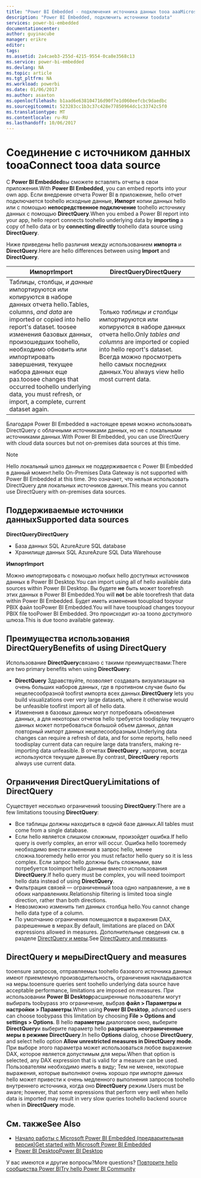 ```yaml
---
title: "Power BI Embedded - подключения источника данных tooa aaaMicrosoft"
description: "Power BI Embedded, подключить источники toodata"
services: power-bi-embedded
documentationcenter: 
author: guyinacube
manager: erikre
editor: 
tags: 
ms.assetid: 2a4caeb3-255d-4215-9554-0ca8e3568c13
ms.service: power-bi-embedded
ms.devlang: NA
ms.topic: article
ms.tgt_pltfrm: NA
ms.workload: powerbi
ms.date: 01/06/2017
ms.author: asaxton
ms.openlocfilehash: b1aad6e638104716d90f7e1d060eefcbc9daedbc
ms.sourcegitcommit: 523283cc1b3c37c428e77850964dc1c33742c5f0
ms.translationtype: MT
ms.contentlocale: ru-RU
ms.lasthandoff: 10/06/2017
---
```

# <a name="connect-tooa-data-source"></a><span data-ttu-id="91de5-103">Соединение с источником данных tooa</span><span class="sxs-lookup"><span data-stu-id="91de5-103">Connect tooa data source</span></span>
<span data-ttu-id="91de5-104">С **Power BI Embedded**вы сможете вставлять отчеты в свои приложения.</span><span class="sxs-lookup"><span data-stu-id="91de5-104">With **Power BI Embedded**, you can embed reports into your own app.</span></span> <span data-ttu-id="91de5-105">Если внедрение отчета Power BI в приложение, hello отчет подключается toohello исходные данные, **Импорт** копии данных hello или с помощью **непосредственное подключение** toohello источнику данных с помощью  **DirectQuery**.</span><span class="sxs-lookup"><span data-stu-id="91de5-105">When you embed a Power BI report into your app, hello report connects toohello underlying data by **importing** a copy of hello data or by **connecting directly** toohello data source using **DirectQuery**.</span></span>

<span data-ttu-id="91de5-106">Ниже приведены hello различия между использованием **импорта** и **DirectQuery**.</span><span class="sxs-lookup"><span data-stu-id="91de5-106">Here are hello differences between using **Import** and **DirectQuery**.</span></span>

| <span data-ttu-id="91de5-107">Импорт</span><span class="sxs-lookup"><span data-stu-id="91de5-107">Import</span></span> | <span data-ttu-id="91de5-108">DirectQuery</span><span class="sxs-lookup"><span data-stu-id="91de5-108">DirectQuery</span></span> |
| --- | --- |
| <span data-ttu-id="91de5-109">Таблицы, столбцы, *и данные* импортируются или копируются в наборе данных отчета hello.</span><span class="sxs-lookup"><span data-stu-id="91de5-109">Tables, columns, *and data* are imported or copied into hello report's dataset.</span></span> <span data-ttu-id="91de5-110">toosee изменения базовых данных, произошедших toohello, необходимо обновить или импортировать завершения, текущее набора данных еще раз.</span><span class="sxs-lookup"><span data-stu-id="91de5-110">toosee changes that occurred toohello underlying data, you must refresh, or import, a complete, current dataset again.</span></span> |<span data-ttu-id="91de5-111">Только *таблицы и столбцы* импортируются или копируются в наборе данных отчета hello.</span><span class="sxs-lookup"><span data-stu-id="91de5-111">Only *tables and columns* are imported or copied into hello report's dataset.</span></span> <span data-ttu-id="91de5-112">Всегда можно просмотреть hello самых последних данных.</span><span class="sxs-lookup"><span data-stu-id="91de5-112">You always view hello most current data.</span></span> |

<span data-ttu-id="91de5-113">Благодаря Power BI Embedded в настоящее время можно использовать DirectQuery с облачными источниками данных, но не с локальными источниками данных.</span><span class="sxs-lookup"><span data-stu-id="91de5-113">With Power BI Embedded, you can use DirectQuery with cloud data sources but not on-premises data sources at this time.</span></span>

> [!NOTE]
> <span data-ttu-id="91de5-114">Hello локальный шлюз данных не поддерживается с Power BI Embedded в данный момент.</span><span class="sxs-lookup"><span data-stu-id="91de5-114">hello On-Premises Data Gateway is not supported with Power BI Embedded at this time.</span></span> <span data-ttu-id="91de5-115">Это означает, что нельзя использовать DirectQuery для локальных источников данных.</span><span class="sxs-lookup"><span data-stu-id="91de5-115">This means you cannot use DirectQuery with on-premises data sources.</span></span>

## <a name="supported-data-sources"></a><span data-ttu-id="91de5-116">Поддерживаемые источники данных</span><span class="sxs-lookup"><span data-stu-id="91de5-116">Supported data sources</span></span>

<span data-ttu-id="91de5-117">**DirectQuery**</span><span class="sxs-lookup"><span data-stu-id="91de5-117">**DirectQuery**</span></span>
* <span data-ttu-id="91de5-118">База данных SQL Azure</span><span class="sxs-lookup"><span data-stu-id="91de5-118">Azure SQL database</span></span>
* <span data-ttu-id="91de5-119">Хранилище данных SQL Azure</span><span class="sxs-lookup"><span data-stu-id="91de5-119">Azure SQL Data Warehouse</span></span>

<span data-ttu-id="91de5-120">**Импорт**</span><span class="sxs-lookup"><span data-stu-id="91de5-120">**Import**</span></span>

<span data-ttu-id="91de5-121">Можно импортировать с помощью любых hello доступных источников данных в Power BI Desktop.</span><span class="sxs-lookup"><span data-stu-id="91de5-121">You can import using all of hello available data sources within Power BI Desktop.</span></span> <span data-ttu-id="91de5-122">Вы будете **не** быть может toorefresh этих данных в Power BI Embedded.</span><span class="sxs-lookup"><span data-stu-id="91de5-122">You will **not** be able toorefresh that data within Power BI Embedded.</span></span> <span data-ttu-id="91de5-123">Будет иметь изменения tooupload tooyour PBIX файл tooPower BI Embedded.</span><span class="sxs-lookup"><span data-stu-id="91de5-123">You will have tooupload changes tooyour PBIX file tooPower BI Embedded.</span></span> <span data-ttu-id="91de5-124">Это происходит из-за toono доступного шлюза.</span><span class="sxs-lookup"><span data-stu-id="91de5-124">This is due toono available gateway.</span></span> 

## <a name="benefits-of-using-directquery"></a><span data-ttu-id="91de5-125">Преимущества использования DirectQuery</span><span class="sxs-lookup"><span data-stu-id="91de5-125">Benefits of using DirectQuery</span></span>
<span data-ttu-id="91de5-126">Использование **DirectQuery**связано с такими преимуществами:</span><span class="sxs-lookup"><span data-stu-id="91de5-126">There are two primary benefits when using **DirectQuery**:</span></span>

* <span data-ttu-id="91de5-127">**DirectQuery** Здравствуйте, позволяет создавать визуализации на очень больших наборов данных, где в противном случае было бы нецелесообразной toofirst импорта всех данных.</span><span class="sxs-lookup"><span data-stu-id="91de5-127">**DirectQuery** lets you build visualizations over very large datasets, where it otherwise would be unfeasible toofirst import all of hello data.</span></span>
* <span data-ttu-id="91de5-128">Изменения в базовых данных могут потребовать обновления данных, а для некоторых отчетов hello требуется toodisplay текущего данных может потребоваться большой объем данных, делая повторный импорт данных нецелесообразным.</span><span class="sxs-lookup"><span data-stu-id="91de5-128">Underlying data changes can require a refresh of data, and for some reports, hello need toodisplay current data can require large data transfers, making re-importing data unfeasible.</span></span> <span data-ttu-id="91de5-129">В отчетах **DirectQuery** , напротив, всегда используются текущие данные.</span><span class="sxs-lookup"><span data-stu-id="91de5-129">By contrast, **DirectQuery** reports always use current data.</span></span>

## <a name="limitations-of-directquery"></a><span data-ttu-id="91de5-130">Ограничения DirectQuery</span><span class="sxs-lookup"><span data-stu-id="91de5-130">Limitations of DirectQuery</span></span>
   <span data-ttu-id="91de5-131">Существует несколько ограничений toousing **DirectQuery**:</span><span class="sxs-lookup"><span data-stu-id="91de5-131">There are a few limitations toousing **DirectQuery**:</span></span>

* <span data-ttu-id="91de5-132">Все таблицы должны находиться в одной базе данных.</span><span class="sxs-lookup"><span data-stu-id="91de5-132">All tables must come from a single database.</span></span>
* <span data-ttu-id="91de5-133">Если hello является слишком сложным, произойдет ошибка.</span><span class="sxs-lookup"><span data-stu-id="91de5-133">If hello query is overly complex, an error will occur.</span></span> <span data-ttu-id="91de5-134">Ошибка hello tooremedy необходимо внести изменения в запрос hello, менее сложна.</span><span class="sxs-lookup"><span data-stu-id="91de5-134">tooremedy hello error you must refactor hello query so it is less complex.</span></span> <span data-ttu-id="91de5-135">Если запрос hello должны быть сложными, вам потребуется tooimport hello данные вместо использования **DirectQuery**.</span><span class="sxs-lookup"><span data-stu-id="91de5-135">If hello query must be complex, you will need tooimport hello data instead of using **DirectQuery**.</span></span>
* <span data-ttu-id="91de5-136">Фильтрация связей — ограниченный tooa одно направление, а не в обоих направлениях.</span><span class="sxs-lookup"><span data-stu-id="91de5-136">Relationship filtering is limited tooa single direction, rather than both directions.</span></span>
* <span data-ttu-id="91de5-137">Невозможно изменить тип данных столбца hello.</span><span class="sxs-lookup"><span data-stu-id="91de5-137">You cannot change hello data type of a column.</span></span>
* <span data-ttu-id="91de5-138">По умолчанию ограничения помещаются в выражения DAX, разрешенные в мерах.</span><span class="sxs-lookup"><span data-stu-id="91de5-138">By default, limitations are placed on DAX expressions allowed in measures.</span></span> <span data-ttu-id="91de5-139">Дополнительные сведения см. в разделе [DirectQuery и меры](#measures).</span><span class="sxs-lookup"><span data-stu-id="91de5-139">See [DirectQuery and measures](#measures).</span></span>

<a name="measures"/>

## <a name="directquery-and-measures"></a><span data-ttu-id="91de5-140">DirectQuery и меры</span><span class="sxs-lookup"><span data-stu-id="91de5-140">DirectQuery and measures</span></span>
<span data-ttu-id="91de5-141">tooensure запросов, отправляемых toohello базового источника данных имеют приемлемую производительность, ограничения накладываются на меры.</span><span class="sxs-lookup"><span data-stu-id="91de5-141">tooensure queries sent toohello underlying data source have acceptable performance, limitations are imposed on measures.</span></span> <span data-ttu-id="91de5-142">При использовании **Power BI Desktop**расширенные пользователи могут выбирать toobypass это ограничение, выбрав **файл > Параметры и настройки > Параметры**.</span><span class="sxs-lookup"><span data-stu-id="91de5-142">When using **Power BI Desktop**, advanced users can choose toobypass this limitation by choosing **File > Options and settings > Options**.</span></span> <span data-ttu-id="91de5-143">В hello **параметры** диалоговое окно, выберите **DirectQuery**и выберите параметр hello **разрешить неограниченные меры в режиме DirectQuery**.</span><span class="sxs-lookup"><span data-stu-id="91de5-143">In hello **Options** dialog, choose **DirectQuery**, and select hello option **Allow unrestricted measures in DirectQuery mode**.</span></span> <span data-ttu-id="91de5-144">При выборе этого параметра может использоваться любое выражение DAX, которое является допустимым для меры.</span><span class="sxs-lookup"><span data-stu-id="91de5-144">When that option is selected, any DAX expression that is valid for a measure can be used.</span></span> <span data-ttu-id="91de5-145">Пользователям необходимо иметь в виду; Тем не менее, некоторые выражения, которые выполняют очень хорошо при импорте данных hello может привести к очень медленного выполнения запросов toohello внутреннего источника, когда оно **DirectQuery** режим.</span><span class="sxs-lookup"><span data-stu-id="91de5-145">Users must be aware; however, that some expressions that perform very well when hello data is imported may result in very slow queries toohello backend source when in **DirectQuery** mode.</span></span> 

## <a name="see-also"></a><span data-ttu-id="91de5-146">См. также</span><span class="sxs-lookup"><span data-stu-id="91de5-146">See Also</span></span>
* [<span data-ttu-id="91de5-147">Начало работы с Microsoft Power BI Embedded (предварительная версия)</span><span class="sxs-lookup"><span data-stu-id="91de5-147">Get started with Microsoft Power BI Embedded</span></span>](power-bi-embedded-get-started.md)
* [<span data-ttu-id="91de5-148">Power BI Desktop</span><span class="sxs-lookup"><span data-stu-id="91de5-148">Power BI Desktop</span></span>](https://powerbi.microsoft.com/documentation/powerbi-desktop-get-the-desktop/)

<span data-ttu-id="91de5-149">У вас имеются и другие вопросы?</span><span class="sxs-lookup"><span data-stu-id="91de5-149">More questions?</span></span> [<span data-ttu-id="91de5-150">Повторите hello сообщества Power BI</span><span class="sxs-lookup"><span data-stu-id="91de5-150">Try hello Power BI Community</span></span>](http://community.powerbi.com/)

